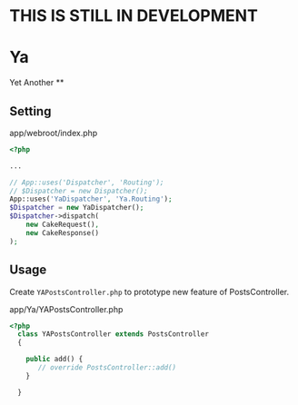 # THIS IS STILL IN DEVELOPMENT

# Ya

Yet Another **

## Setting

app/webroot/index.php

```php
<?php

...

// App::uses('Dispatcher', 'Routing');
// $Dispatcher = new Dispatcher();
App::uses('YaDispatcher', 'Ya.Routing');
$Dispatcher = new YaDispatcher();
$Dispatcher->dispatch(
    new CakeRequest(),
    new CakeResponse()
);
```

## Usage

Create `YAPostsController.php` to prototype new feature of PostsController.

app/Ya/YAPostsController.php

```php
<?php
  class YAPostsController extends PostsController
  {

    public add() {
       // override PostsController::add()
    }

  }
```
